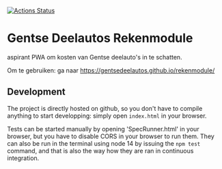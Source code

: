 [![Actions Status](https://github.com/GentseDeelautos/rekenmodule/workflows/Node.js%20CI/badge.svg)](https://github.com/GentseDeelautos/rekenmodule/actions)
# Gentse Deelautos Rekenmodule

aspirant PWA om kosten van Gentse deelauto's in te schatten.

Om te gebruiken: ga naar https://gentsedeelautos.github.io/rekenmodule/

## Development

The project is directly hosted on github, so you don't have to compile anything
to start developping: simply open `index.html` in your browser.

Tests can be started manually by opening 'SpecRunner.html' in your browser,
but you have to disable CORS in your browser to run them.
They can also be run in the terminal using node 14 by issuing the `npm test` command,
and that is also the way how they are ran in continuous integration.
